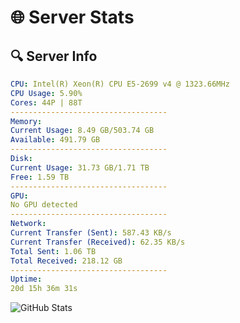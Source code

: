 # 🌐 Server Stats
## 🔍 Server Info
```yaml
CPU: Intel(R) Xeon(R) CPU E5-2699 v4 @ 1323.66MHz
CPU Usage: 5.90%
Cores: 44P | 88T
-----------------------------------
Memory:
Current Usage: 8.49 GB/503.74 GB
Available: 491.79 GB
-----------------------------------
Disk:
Current Usage: 31.73 GB/1.71 TB
Free: 1.59 TB
-----------------------------------
GPU:
No GPU detected
-----------------------------------
Network:
Current Transfer (Sent): 587.43 KB/s
Current Transfer (Received): 62.35 KB/s
Total Sent: 1.06 TB
Total Received: 218.12 GB
-----------------------------------
Uptime:
20d 15h 36m 31s
```
![GitHub Stats](https://img.shields.io/badge/Updated-2025-05-10_08:45:19-blue)